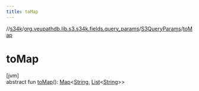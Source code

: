 ```yaml
---
title: toMap
---
```

//[s34k](../../../index.html)/[org.veupathdb.lib.s3.s34k.fields.query_params](../index.html)/[S3QueryParams](index.html)/[toMap](to-map.html)



# toMap



[jvm]\
abstract fun [toMap](to-map.html)(): [Map](https://kotlinlang.org/api/latest/jvm/stdlib/kotlin.collections/-map/index.html)&lt;[String](https://kotlinlang.org/api/latest/jvm/stdlib/kotlin/-string/index.html), [List](https://kotlinlang.org/api/latest/jvm/stdlib/kotlin.collections/-list/index.html)&lt;[String](https://kotlinlang.org/api/latest/jvm/stdlib/kotlin/-string/index.html)&gt;&gt;




